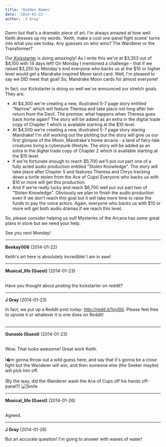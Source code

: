 ```yaml
---
title: 'Hidden Names'
date: '2014-01-22'
author: 'J Gray'
---
```


<p>Damn but that's a dramatic piece of art. I'm always amazed at how well Keith dresses up my words. 'Keith, make a cool one panel fight scene' turns into what you see today. Any guesses on who wins? The Wanderer or the Transformer?</p><p>Our<a href="http://www.kickstarter.com/projects/355389852/mysteries-of-the-arcana-chapter-5" target="_blank"> Kickstarter</a> is doing amazingly! As I write this we're at $3,353 out of $4,100 with 14 days left! On Monday I mentioned a challenge - that if we raised $3,250 by Monday's end everyone who backs us at the $10 or higher level would get a Mandrake inspired Moon tarot card. Well, I'm pleased to say we DID meet that goal! So, Mandrake Moon cards for almost everyone!</p><p>In fact, our Kickstarter is doing so well we've announced our stretch goals. They are:</p><ul><li>At $4,300 we're creating a new, illustrated 5-7 page story entitled "Narrow" which will feature Theresa and take place not long after her return from the Devil. The premise: what happens when Theresa goes back home again? The story will be added as an extra in the digital trade copy of Chapter 1 which is available starting at the $10 level.</li><li>At $4,500 we're creating a new, illustrated 5-7 page story staring Mandrake! I'm still working out the plotting but the story will give us our first glimpse of the Moon, Mandrake's home arcana - a land of fairy-tale creatures living a cyberpunk lifestyle. The story will be added as an extra in the digital trade copy of Chapter 2 which is available starting at the $15 level.</li><li>If we're fortunate enough to reach $5,700 we'll put out part one of a fully acted audio production entitled "Stolen Knowledge". The story will take place after Chapter 5 and features Theresa and Chrys tracking down a turtle stolen from the Ace of Cups! Everyone who backs us with $10 or more will get this production.</li><li>And if we're really lucky and reach $6,700 well put out part two of "Stolen Knowledge". Obviously we plan to finish the audio production even if we don't reach this goal but it will take more time to raise the funds to pay the voice actors. Again, everyone who backs us with $10 or more will get both audio dramas if we reach this level.</li></ul><p>So, please consider helping us out! Mysteries of the Arcana has some great plans in store but we need your help.</p><p>See you next Monday!</p>

---
**Beekay006** (2014-01-22)

Keith's art here is absolutely incredible! I am in awe!

---
**Musical_life (Guest)** (2014-01-23)

<br> Have you thought about posting the kickstarter on reddit?

---
**J Gray** (2014-01-23)

In fact, we put up a Reddit post today:&nbsp;<a href="http://redd.it/1vy00i" class="" classname="" target="_blank" name="">http://redd.it/1vy00i</a>. Please feel free to upvote it or whatever it is one does on Reddit!<br><br>

---
**Gunsolo (Guest)** (2014-01-23)

<br> Wow. That looks awesome! Great work Keith. <br><br>I�m gonna throw out a wild guess here, and say that it's gonna be a close fight but the Wanderer will win, and then someone else (the Seeker maybe) will pick him off.  <br><br>(By the way, did the Wanderer wash the Ace of Cups off his hands off-panel?) <img src="//smilies/smile.gif" alt="Smile" border="0">

---
**Musical_life (Guest)** (2014-01-26)

<br> Agreed.

---
**J Gray** (2014-01-26)

But an accurate question! I'm going to answer with waves of water!<br><br>

